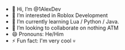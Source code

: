 - 👋 Hi, I’m @1AlexDev
- 👀 I’m interested in Roblox Development
- 🌱 I’m currently learning Lua / Python / Java.
- 💞️ I’m looking to collaborate on nothing ATM
- 😄 Pronouns: He/Him
- ⚡ Fun fact: I'm very cool 💀

<!---
1AlexDev/1AlexDev is a ✨ special ✨ repository because its `README.md` (this file) appears on your GitHub profile.
You can click the Preview link to take a look at your changes.
--->
